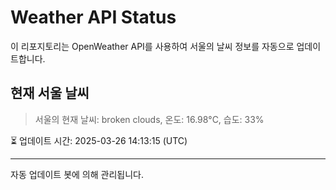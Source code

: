 
# Weather API Status

이 리포지토리는 OpenWeather API를 사용하여 서울의 날씨 정보를 자동으로 업데이트합니다.

## 현재 서울 날씨
> 서울의 현재 날씨: broken clouds, 온도: 16.98°C, 습도: 33%

⏳ 업데이트 시간: 2025-03-26 14:13:15 (UTC)

---
자동 업데이트 봇에 의해 관리됩니다.
